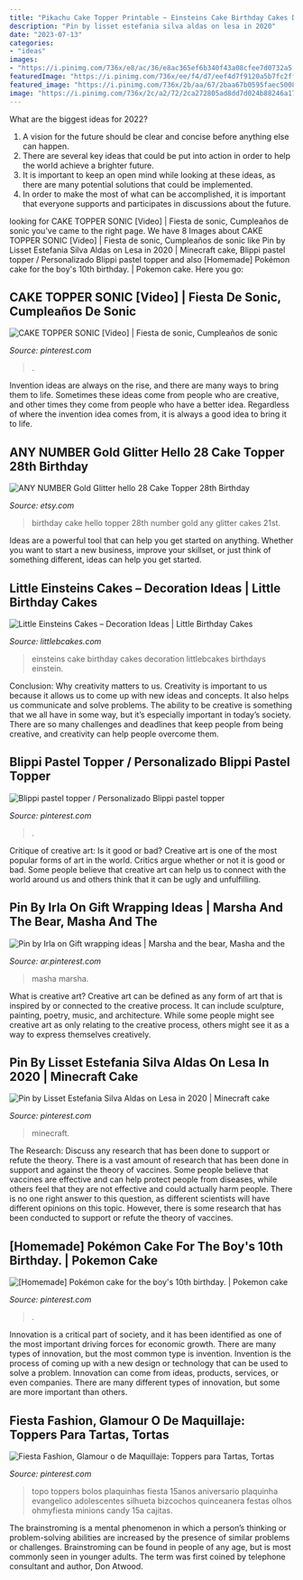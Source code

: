 ```yaml
---
title: "Pikachu Cake Topper Printable ~ Einsteins Cake Birthday Cakes Decoration Littlebcakes Birthdays Einstein"
description: "Pin by lisset estefania silva aldas on lesa in 2020"
date: "2023-07-13"
categories:
- "ideas"
images:
- "https://i.pinimg.com/736x/e8/ac/36/e8ac365ef6b340f43a08cfee7d0732a5.jpg"
featuredImage: "https://i.pinimg.com/736x/ee/f4/d7/eef4d7f9120a5b7fc2ff4ee41bbec7d4.jpg"
featured_image: "https://i.pinimg.com/736x/2b/aa/67/2baa67b0595faec5008b00f04d69f2b4--pokemon-cakes-homemade-cakes.jpg"
image: "https://i.pinimg.com/736x/2c/a2/72/2ca272805ad8dd7d024b88246a17eea0.jpg"
---
```



What are the biggest ideas for 2022?
1. A vision for the future should be clear and concise before anything else can happen. 
2. There are several key ideas that could be put into action in order to help the world achieve a brighter future. 
3. It is important to keep an open mind while looking at these ideas, as there are many potential solutions that could be implemented. 
4. In order to make the most of what can be accomplished, it is important that everyone supports and participates in discussions about the future.

	

		
looking for CAKE TOPPER SONIC [Video] | Fiesta de sonic, Cumpleaños de sonic you've came to the right page. We have 8 Images about CAKE TOPPER SONIC [Video] | Fiesta de sonic, Cumpleaños de sonic like Pin by Lisset Estefania Silva Aldas on Lesa in 2020 | Minecraft cake, Blippi pastel topper / Personalizado Blippi pastel topper and also [Homemade] Pokémon cake for the boy&#039;s 10th birthday. | Pokemon cake. Here you go:
		
    
## CAKE TOPPER SONIC [Video] | Fiesta De Sonic, Cumpleaños De Sonic

<img loading=lazy src="https://i.pinimg.com/736x/2c/a2/72/2ca272805ad8dd7d024b88246a17eea0.jpg" onerror="this.onerror=null;this.src='https://tse2.mm.bing.net/th?id=OIP.B0pdIt2THXiziUFShhVQeAHaNK&amp;pid=15.1';" alt="CAKE TOPPER SONIC [Video] | Fiesta de sonic, Cumpleaños de sonic">

_Source: pinterest.com_

>. 

	

Invention ideas are always on the rise, and there are many ways to bring them to life. Sometimes these ideas come from people who are creative, and other times they come from people who have a better idea. Regardless of where the invention idea comes from, it is always a good idea to bring it to life.

    
## ANY NUMBER Gold Glitter Hello 28 Cake Topper 28th Birthday

<img loading=lazy src="https://img1.etsystatic.com/168/1/12940379/il_570xN.1217309335_cxrw.jpg" onerror="this.onerror=null;this.src='https://tse1.mm.bing.net/th?id=OIP.JhbgMaVUfpqTbJJ3hjSRzAHaJ4&amp;pid=15.1';" alt="ANY NUMBER Gold Glitter hello 28 Cake Topper 28th Birthday">

_Source: etsy.com_

>birthday cake hello topper 28th number gold any glitter cakes 21st. 

	

Ideas are a powerful tool that can help you get started on anything. Whether you want to start a new business, improve your skillset, or just think of something different, ideas can help you get started.

    
## Little Einsteins Cakes – Decoration Ideas | Little Birthday Cakes

<img loading=lazy src="http://www.littlebcakes.com/wp-content/uploads/2014/01/Little-Einsteins-Birthdays-Cake-768x1024.jpg" onerror="this.onerror=null;this.src='https://tse2.mm.bing.net/th?id=OIP.OT8DsuXgX4rehHZfltf8-gHaJ4&amp;pid=15.1';" alt="Little Einsteins Cakes – Decoration Ideas | Little Birthday Cakes">

_Source: littlebcakes.com_

>einsteins cake birthday cakes decoration littlebcakes birthdays einstein. 

	

Conclusion: Why creativity matters to us.
Creativity is important to us because it allows us to come up with new ideas and concepts. It also helps us communicate and solve problems. The ability to be creative is something that we all have in some way, but it’s especially important in today’s society. There are so many challenges and deadlines that keep people from being creative, and creativity can help people overcome them.

    
## Blippi Pastel Topper / Personalizado Blippi Pastel Topper

<img loading=lazy src="https://i.pinimg.com/736x/5f/10/11/5f101108ac1721e94899b8f2153ef142.jpg" onerror="this.onerror=null;this.src='https://tse2.mm.bing.net/th?id=OIP.tPNIwHxHnlrwQL4P3VNYagHaJ3&amp;pid=15.1';" alt="Blippi pastel topper / Personalizado Blippi pastel topper">

_Source: pinterest.com_

>. 

	

Critique of creative art: Is it good or bad?
Creative art is one of the most popular forms of art in the world. Critics argue whether or not it is good or bad. Some people believe that creative art can help us to connect with the world around us and others think that it can be ugly and unfulfilling.

    
## Pin By Irla On Gift Wrapping Ideas | Marsha And The Bear, Masha And The

<img loading=lazy src="https://i.pinimg.com/736x/e8/ac/36/e8ac365ef6b340f43a08cfee7d0732a5.jpg" onerror="this.onerror=null;this.src='https://tse3.mm.bing.net/th?id=OIP.bVPKU4nlagNagoPctwbn-QHaKa&amp;pid=15.1';" alt="Pin by Irla on Gift wrapping ideas | Marsha and the bear, Masha and the">

_Source: ar.pinterest.com_

>masha marsha. 

	

What is creative art?
Creative art can be defined as any form of art that is inspired by or connected to the creative process. It can include sculpture, painting, poetry, music, and architecture. While some people might see creative art as only relating to the creative process, others might see it as a way to express themselves creatively.

    
## Pin By Lisset Estefania Silva Aldas On Lesa In 2020 | Minecraft Cake

<img loading=lazy src="https://i.pinimg.com/736x/96/7c/32/967c32a16790e383554b66d72b3a9fc6.jpg" onerror="this.onerror=null;this.src='https://tse4.mm.bing.net/th?id=OIP.d4leroZ2Rh7XLZZJaHki5QHaJ3&amp;pid=15.1';" alt="Pin by Lisset Estefania Silva Aldas on Lesa in 2020 | Minecraft cake">

_Source: pinterest.com_

>minecraft. 

	

The Research: Discuss any research that has been done to support or refute the theory.
There is a vast amount of research that has been done in support and against the theory of vaccines. Some people believe that vaccines are effective and can help protect people from diseases, while others feel that they are not effective and could actually harm people. There is no one right answer to this question, as different scientists will have different opinions on this topic. However, there is some research that has been conducted to support or refute the theory of vaccines.

    
## [Homemade] Pokémon Cake For The Boy&#039;s 10th Birthday. | Pokemon Cake

<img loading=lazy src="https://i.pinimg.com/736x/2b/aa/67/2baa67b0595faec5008b00f04d69f2b4--pokemon-cakes-homemade-cakes.jpg" onerror="this.onerror=null;this.src='https://tse4.mm.bing.net/th?id=OIP.bGXkOPsPOcjIpLDQ2CTaYQHaJ3&amp;pid=15.1';" alt="[Homemade] Pokémon cake for the boy&#039;s 10th birthday. | Pokemon cake">

_Source: pinterest.com_

>. 

	

Innovation is a critical part of society, and it has been identified as one of the most important driving forces for economic growth. There are many types of innovation, but the most common type is invention. Invention is the process of coming up with a new design or technology that can be used to solve a problem. Innovation can come from ideas, products, services, or even companies. There are many different types of innovation, but some are more important than others.

    
## Fiesta Fashion, Glamour O De Maquillaje: Toppers Para Tartas, Tortas

<img loading=lazy src="https://i.pinimg.com/736x/ee/f4/d7/eef4d7f9120a5b7fc2ff4ee41bbec7d4.jpg" onerror="this.onerror=null;this.src='https://tse4.mm.bing.net/th?id=OIP.4mLJIRBdR8H38AcKcQov0AHaLA&amp;pid=15.1';" alt="Fiesta Fashion, Glamour o de Maquillaje: Toppers para Tartas, Tortas">

_Source: pinterest.com_

>topo toppers bolos plaquinhas fiesta 15anos aniversario plaquinha evangelico adolescentes silhueta bizcochos quinceanera festas olhos ohmyfiesta minions candy 15a cajitas. 

	

The brainstroming is a mental phenomenon in which a person’s thinking or problem-solving abilities are increased by the presence of similar problems or challenges. Brainstroming can be found in people of any age, but is most commonly seen in younger adults. The term was first coined by telephone consultant and author, Don Atwood.

